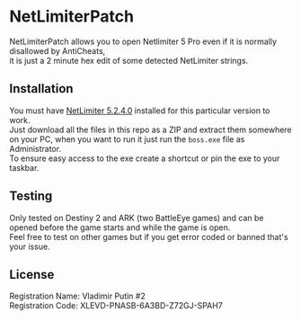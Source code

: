 # NetLimiterPatch

NetLimiterPatch allows you to open Netlimiter 5 Pro even if it is normally disallowed by AntiCheats, \
it is just a 2 minute hex edit of some detected NetLimiter strings.

## Installation

You must have [NetLimiter 5.2.4.0](https://www.netlimiter.com/releases/5-2-4-0) installed for this particular version to work. \
Just download all the files in this repo as a ZIP and extract them somewhere on your PC,
when you want to run it just run the `boss.exe` file as Administrator.\
To ensure easy access to the exe create a shortcut or pin the exe to your taskbar.

## Testing

Only tested on Destiny 2 and ARK (two BattleEye games) and can be opened before the game starts and while the game is open.\
Feel free to test on other games but if you get error coded or banned that's your issue.

## License 

Registration Name: Vladimir Putin #2\
Registration Code: XLEVD-PNASB-6A3BD-Z72GJ-SPAH7
